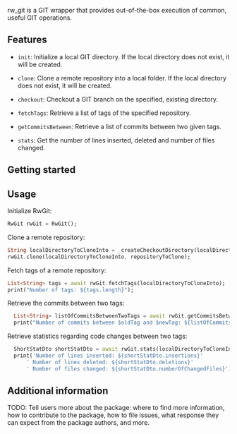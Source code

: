 rw_git is a GIT wrapper that provides out-of-the-box execution of common, useful
GIT operations.

## Features

- `init`: Initialize a local GIT directory. If the local directory does not exist, it will be created.
- `clone`: Clone a remote repository into a local folder. If the local directory does not exist, it will be created.
- `checkout`: Checkout a GIT branch on the specified, existing directory.
- `fetchTags`: Retrieve a list of tags of the specified repository.

- `getCommitsBetween`: Retrieve a list of commits between two given tags.
- `stats`: Get the number of lines inserted, deleted and number of files changed.

## Getting started



## Usage
Initialize RwGit:
```dart
RwGit rwGit = RwGit();
```

Clone a remote repository:
```dart
String localDirectoryToCloneInto = _createCheckoutDirectory(localDirectoryName);
rwGit.clone(localDirectoryToCloneInto, repositoryToClone);
```

Fetch tags of a remote repository:
```dart
List<String> tags = await rwGit.fetchTags(localDirectoryToCloneInto);
print("Number of tags: ${tags.length}");
```

Retrieve the commits between two tags:
```dart
  List<String> listOfCommitsBetweenTwoTags = await rwGit.getCommitsBetween(localDirectoryToCloneInto, oldTag, newTag);
  print("Number of commits between $oldTag and $newTag: ${listOfCommitsBetweenTwoTags.length}");
```

Retrieve statistics regarding code changes between two tags:
```dart
  ShortStatDto shortStatDto = await rwGit.stats(localDirectoryToCloneInto, oldTag, newTag);
  print('Number of lines inserted: ${shortStatDto.insertions}'
      ' Number of lines deleted: ${shortStatDto.deletions}'
      ' Number of files changed: ${shortStatDto.numberOfChangedFiles}');
```

## Additional information

TODO: Tell users more about the package: where to find more information, how to
contribute to the package, how to file issues, what response they can expect
from the package authors, and more.
